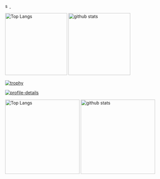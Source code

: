 <!--
**shu-illy/shu-illy** is a ✨ _special_ ✨ repository because its `README.md` (this file) appears on your GitHub profile.

Here are some ideas to get you started:

- 🔭 I’m currently working on ...
- 🌱 I’m currently learning ...
- 👯 I’m looking to collaborate on ...
- 🤔 I’m looking for help with ...
- 💬 Ask me about ...
- 📫 How to reach me: ...
- 😄 Pronouns: ...
- ⚡ Fun fact: ...
-->


<p align="left">
  <a href="https://github.com/shu-illy/shu-illy/">
    <img height="14" src="https://komarev.com/ghpvc/?username=shu-illy" alt="shu-illy" />
  </a>
  <a href="https://github.com/shu-illy">
    <img height="14" src="https://img.shields.io/github/followers/shu-illy?label=follow&logo=github&style=flat" />
  </a>
</p>

<p align="left"> 
  <img alt="Top Langs" height="200px" src="https://github-readme-stats.vercel.app/api/top-langs/?username=shu-illy&layout=compact&theme=highcontrast" />
  <img alt="github stats" height="200px" src="https://github-readme-stats.vercel.app/api?username=shu-illy&show_icons=true&theme=highcontrast" />
</p>

[![trophy](https://github-profile-trophy.vercel.app/?username=shu-illy&theme=alduin&column=9)](https://github.com/ryo-ma/github-profile-trophy)

[![profile-details](http://github-profile-summary-cards.vercel.app/api/cards/profile-details?username=shu-illy&theme=github_dark)](https://github.com/vn7n24fzkq/github-profile-summary-cards)

<p align="left"> 
  <img alt="Top Langs" height="240px" src="http://github-profile-summary-cards.vercel.app/api/cards/repos-per-language?username=shu-illy&theme=tokyonight" />
  <img alt="github stats" height="240px" src="http://github-profile-summary-cards.vercel.app/api/cards/most-commit-language?username=shu-illy&theme=tokyonight" />
</p>

